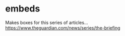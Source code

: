 # embeds
Makes boxes for this series of articles...
https://www.theguardian.com/news/series/the-briefing
